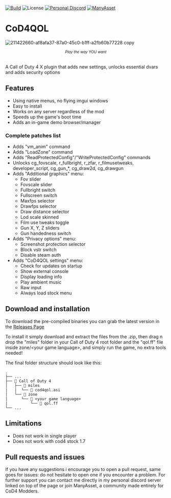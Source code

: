 [![Build](https://github.com/Rex109/CoD4QOL/actions/workflows/msbuild.yml/badge.svg)](https://github.com/Rex109/CoD4QOL/actions/workflows/msbuild.yml)
![License](https://img.shields.io/github/license/Rex109/CoD4QOL)
[![Personal Discord](https://img.shields.io/discord/953653773962739793?color=%237289DA&label=Personal%20Discord&logo=discord&logoColor=%23FFFFFF)](https://discord.gg/QDYk75vBBk)
[![ManyAsset](https://img.shields.io/discord/585171589750849538?color=%23FF8711&label=ManyAsset&logo=discord&logoColor=%23FFFFFF)](https://discord.gg/v2TWkeR)


# CoD4QOL

![211422660-af8afa37-87a0-45c0-b1ff-a2fb60b77228 copy](https://github.com/Rex109/CoD4QOL/assets/8615649/b907fe74-cef3-4690-b28b-b5889f6dd9cd)
*<p align="center"><sub>Play the way YOU want</sub></p>*
<br>
A Call of Duty 4 X plugin that adds new settings, unlocks essential dvars and adds security options

## Features
- Using native menus, no flying imgui windows
- Easy to install
- Works on any server regardless of the mod
- Speeds up the game's boot time
- Adds an in-game demo browser/manager

### Complete patches list
- Adds "vm_anim" command
- Adds "LoadZone" command
- Adds "ReadProtectedConfig"/"WriteProtectedConfig" commands
- Unlocks cg_fovscale, r_fullbright, r_zfar, r_filmusetweaks, developer_script, cg_gun_*, cg_draw2d, cg_drawgun
- Adds "Additional graphics" menu:
  - Fov slider
  - Fovscale slider
  - Fullbright switch
  - Fullscreen switch
  - Maxfps selector
  - Drawfps selector
  - Draw distance selector
  - Lod scale skinned
  - Film use tweaks toggle
  - Gun X, Y, Z sliders
  - Gun handedness switch
- Adds "Privacy options" menu:
  - Screenshot protection selector
  - Block vstr switch
  - Disable steam auth
- Adds "CoD4QOL settings" menu:
  - Check for updates on startup
  - Show external console
  - Display loading info
  - Play ambient music
  - Raw input
  - Always load stock menu

## Download and installation 
To download the pre-compiled binaries you can grab the latest version in the [Releases Page](https://github.com/Rex109/Cod4QOL/releases)

To install it simply download and extract the files from the .zip, then drag n drop the "miles" folder in your Call of Duty 4 root folder and the "qol.ff" file inside zone/\<your game language\>, and simply run the game, no extra tools needed!

The final folder structure should look like this:
```
.
├── ...
├── 📁 Call of Duty 4
│   ├── 📁 miles
|   |  └── 📜 cod4qol.asi
│   └── 📁 zone
|      └── 📁 <your game language>
|          └── 📜 qol.ff
└── ...
```
## Limitations
- Does not work in single player
- Does not work with cod4 stock 1.7

## Pull requests and issues
If you have any suggestions i encourage you to open a pull request, same goes for issues: do not hesitate to open one if you encounter a problem.
For further support you can contact me directly in my personal discord server linked on top of the page or join ManyAsset, a community made entirely for CoD4 Modders.
